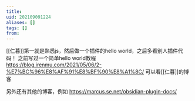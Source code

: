 ```yaml
---
title: 
uid: 202109091224
aliases: []
tags: []
from: 
---
```


[[仁暮]]第一就是熟悉js，然后做一个插件的hello world，之后多看别人插件代码！
之前写过一个简单hello world教程
https://blog.irenmu.com/2021/05/06/2-%E7%BC%96%E8%AF%91%E8%BF%90%E8%A1%8C/
可以看[[仁暮]]的博客

另外还有其他的博客，例如 https://marcus.se.net/obsidian-plugin-docs/